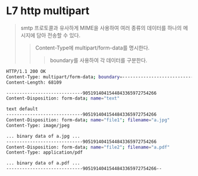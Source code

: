 # L7 http multipart

> smtp 프로토콜과 유사하게 MIME을 사용하여 여러 종류의 데이터를 하나의 메시지에 담아 전송할 수 있다.
>
> > Content-Type에 multipart/form-data를 명시한다.
> >
> > > boundary를 사용하여 각 데이터를 구분한다.

```sh
HTTP/1.1 200 OK
Content-Type: multipart/form-data; boundary=---------------------------9051914041544843365972754266
Content-Length: 68109

-----------------------------9051914041544843365972754266
Content-Disposition: form-data; name="text"

text default
-----------------------------9051914041544843365972754266
Content-Disposition: form-data; name="file1"; filename="a.jpg"
Content-Type: image/jpeg

... binary data of a.jpg ...
-----------------------------9051914041544843365972754266
Content-Disposition: form-data; name="file2"; filename="a.pdf"
Content-Type: application/pdf

... binary data of a.pdf ...
-----------------------------9051914041544843365972754266--
```
